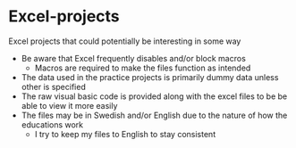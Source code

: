 # Excel-projects
Excel projects that could potentially be interesting in some way

- Be aware that Excel frequently disables and/or block macros
  - Macros are required to make the files function as intended
- The data used in the practice projects is primarily dummy data unless other is specified
- The raw visual basic code is provided along with the excel files to be be able to view it more easily
- The files may be in Swedish and/or English due to the nature of how the educations work
  - I try to keep my files to English to stay consistent
